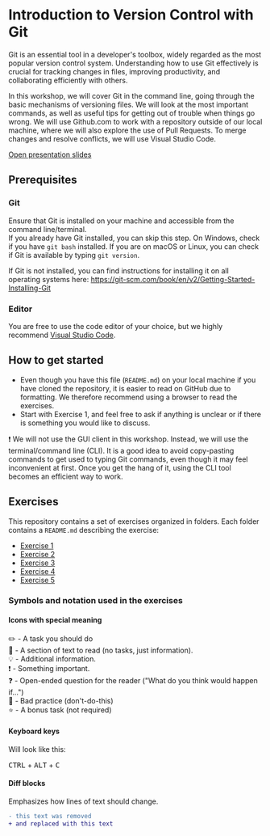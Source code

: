 # Introduction to Version Control with Git

Git is an essential tool in a developer's toolbox, widely regarded as the most popular version control system. Understanding how to use Git effectively is crucial for tracking changes in files, improving productivity, and collaborating efficiently with others.

In this workshop, we will cover Git in the command line, going through the basic mechanisms of versioning files. We will look at the most important commands, as well as useful tips for getting out of trouble when things go wrong. We will use Github.com to work with a repository outside of our local machine, where we will also explore the use of Pull Requests. To merge changes and resolve conflicts, we will use Visual Studio Code.

[Open presentation slides](https://docs.google.com/presentation/d/1_juFNTuMCmIKJeagh40UMaucgW99NAkaCTMLk6tfQJU/edit?usp=sharing)

## Prerequisites

### Git

Ensure that Git is installed on your machine and accessible from the command line/terminal.  
If you already have Git installed, you can skip this step. On Windows, check if you have `git bash` installed. If you are on macOS or Linux, you can check if Git is available by typing `git version`.

If Git is not installed, you can find instructions for installing it on all operating systems here: https://git-scm.com/book/en/v2/Getting-Started-Installing-Git

### Editor

You are free to use the code editor of your choice, but we highly recommend [Visual Studio Code](https://code.visualstudio.com/).

## How to get started

- Even though you have this file (`README.md`) on your local machine if you have cloned the repository, it is easier to read on GitHub due to formatting. We therefore recommend using a browser to read the exercises.
- Start with Exercise 1, and feel free to ask if anything is unclear or if there is something you would like to discuss.

:exclamation: We will not use the GUI client in this workshop. Instead, we will use the terminal/command line (CLI). It is a good idea to avoid copy-pasting commands to get used to typing Git commands, even though it may feel inconvenient at first. Once you get the hang of it, using the CLI tool becomes an efficient way to work.

## Exercises

This repository contains a set of exercises organized in folders. Each folder contains a `README.md` describing the exercise:

- [Exercise 1](exercise-1/README.md)
- [Exercise 2](exercise-2/README.md)
- [Exercise 3](exercise-3/README.md)
- [Exercise 4](exercise-4/README.md)
- [Exercise 5](exercise-5/README.md)

### Symbols and notation used in the exercises

#### Icons with special meaning

:pencil2: - A task you should do  
:book: - A section of text to read (no tasks, just information).  
:bulb: - Additional information.  
:exclamation: - Something important.  
:question: - Open-ended question for the reader ("What do you think would happen if...")  
:poop: - Bad practice (don't-do-this)  
:star: - A bonus task (not required)  

#### Keyboard keys

Will look like this:

<kbd>CTRL</kbd> + <kbd>ALT</kbd> + <kbd>C</kbd>

#### Diff blocks

Emphasizes how lines of text should change.

```diff
- this text was removed
+ and replaced with this text
```

